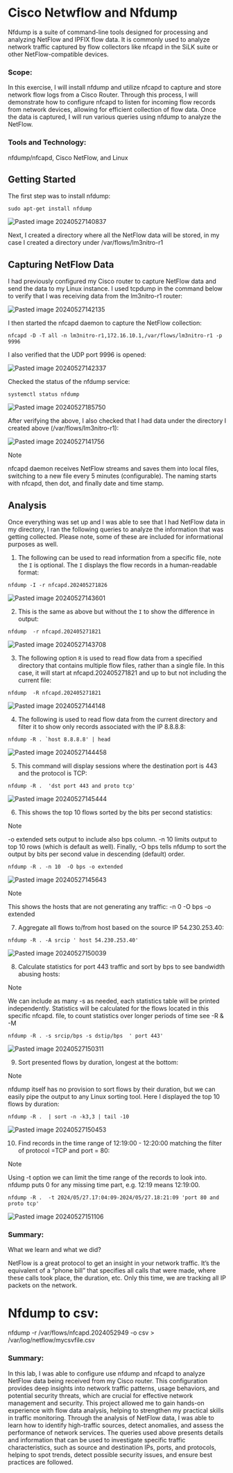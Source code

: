 # Cisco Netwflow and Nfdump

Nfdump is a suite of command-line tools designed for processing and analyzing NetFlow and IPFIX flow data. It is commonly used to analyze network traffic captured by flow collectors like nfcapd in the SiLK suite or other NetFlow-compatible devices.

### Scope:

In this exercise, I will install nfdump and utilize nfcapd to capture and store network flow logs from a Cisco Router. Through this process, I will demonstrate how to configure nfcapd to listen for incoming flow records from network devices, allowing for efficient collection of flow data. Once the data is captured, I will run various queries using nfdump to analyze the NetFlow.

### Tools and Technology:

nfdump/nfcapd, Cisco NetFlow, and Linux

## Getting Started

The first step was to install nfdump:

```
sudo apt-get install nfdump
```

![Pasted image 20240527140837](https://github.com/lm3nitro/Projects/assets/55665256/74449460-6743-465b-8d2f-e52d7b204aae)

Next, I created a directory where all the NetFlow data will be stored, in my case I created a directory under /var/flows/lm3nitro-r1

## Capturing NetFlow Data

I had previously configured my Cisco router to capture NetFlow data and send the data to my Linux instance. I used tcpdump in the command below to verify that I was receiving data from the lm3nitro-r1 router:

![Pasted image 20240527142135](https://github.com/lm3nitro/Projects/assets/55665256/0506a4a2-0150-4bd1-ad76-5a54bd125205)

I then started the nfcapd daemon to capture the NetFlow collection:

```
nfcapd -D -T all -n lm3nitro-r1,172.16.10.1,/var/flows/lm3nitro-r1 -p 9996
```

I also verified that the UDP port 9996 is opened:

![Pasted image 20240527142337](https://github.com/lm3nitro/Projects/assets/55665256/f765bd7d-7f17-4c65-a882-5c08e0118e38)

Checked the status of the nfdump service:

```
systemctl status nfdump
```

![Pasted image 20240527185750](https://github.com/lm3nitro/Projects/assets/55665256/55342320-3783-4c9d-9116-b1fa4aad9885)

After verifying the above, I also checked that I had data under the directory I created above (/var/flows/lm3nitro-r1):

![Pasted image 20240527141756](https://github.com/lm3nitro/Projects/assets/55665256/f11adfed-6ff2-47e2-89a4-311907bd45d3)

> [!NOTE]  
> nfcapd daemon receives NetFlow streams and saves them into local files, switching to a new file every 5 minutes (configurable). The naming starts with nfcapd, then dot, and finally date and time stamp.

## Analysis

Once everything was set up and I was able to see that I had NetFlow data in my directory, I ran the following queries to analyze the information that was getting collected. Please note, some of these are included for informational purposes as well. 

1. The following can be used to read information from a specific file, note the `I` is optional. The `I` displays the flow records in a human-readable format:
   
```
nfdump -I -r nfcapd.202405271826
```

![Pasted image 20240527143601](https://github.com/lm3nitro/Projects/assets/55665256/d55575f4-4051-4bfe-bfeb-679a541798e1)

2. This is the same as above but without the  `I` to show the difference in output:

```
nfdump  -r nfcapd.202405271821
```

![Pasted image 20240527143708](https://github.com/lm3nitro/Projects/assets/55665256/e8802ad8-4f11-496f-a093-fa9d9220c235)

3. The following option `R` is used to read flow data from a specified directory that contains multiple flow files, rather than a single file. In this case, it will start at nfcapd.202405271821 and up to but not including the current file:

```
nfdump  -R nfcapd.202405271821
```

![Pasted image 20240527144148](https://github.com/lm3nitro/Projects/assets/55665256/661347ff-5dd6-4c70-a845-c8bd3286f983)

4. The following is used to read flow data from the current directory and filter it to show only records associated with the IP 8.8.8.8:

```
nfdump -R . `host 8.8.8.8' | head
```

![Pasted image 20240527144458](https://github.com/lm3nitro/Projects/assets/55665256/5a65f130-d7e3-4de5-9cb7-286413923cf4)

5. This command will display sessions where the destination port is 443 and the protocol is TCP:

```
nfdump -R .  'dst port 443 and proto tcp'
```

![Pasted image 20240527145444](https://github.com/lm3nitro/Projects/assets/55665256/30d58462-6c57-4571-bb35-4e95bda2aa69)

6. This shows the top 10 flows sorted by the bits per second statistics:

> [!NOTE]  
> -o extended sets output to include also bps column. -n 10 limits output to top 10 rows (which is default as well). Finally, -O bps tells nfdump to sort the output by bits per second value in descending (default) order.

```
nfdump -R . -n 10  -O bps -o extended
```

![Pasted image 20240527145643](https://github.com/lm3nitro/Projects/assets/55665256/add20c99-7378-44f5-817e-26617bd557a6)

> [!NOTE]  
> This shows the hosts that are not generating any traffic: -n 0 -O bps -o extended

7. Aggregate all flows to/from host based on the source IP 54.230.253.40:

```
nfdump -R . -A srcip ' host 54.230.253.40'
```

![Pasted image 20240527150039](https://github.com/lm3nitro/Projects/assets/55665256/49576394-6438-4768-a98c-f8ae8d1bf7dd)

8. Calculate statistics for port 443 traffic and sort by bps to see bandwidth abusing hosts:

> [!NOTE]  
> We can include as many -s as needed, each statistics table will be printed independently. Statistics will be calculated for the flows located in this specific nfcapd. file, to count statistics over longer periods of time see -R & -M

```
nfdump -R . -s srcip/bps -s dstip/bps  ' port 443'
```

![Pasted image 20240527150311](https://github.com/lm3nitro/Projects/assets/55665256/4f288d44-b7be-473c-bee7-c911efe9757b)

9. Sort presented flows by duration, longest at the bottom:

> [!NOTE]  
> nfdump itself has no provision to sort flows by their duration, but we can easily pipe the output to any Linux sorting tool. Here I displayed the top 10 flows by duration:

```
nfdump -R .  | sort -n -k3,3 | tail -10
```

![Pasted image 20240527150453](https://github.com/lm3nitro/Projects/assets/55665256/12ad3916-14ea-44c4-9dc5-9d3106482845)

10. Find records in the time range of 12:19:00 - 12:20:00 matching the filter of protocol =TCP and port = 80:

> [!NOTE]  
> Using -t option we can limit the time range of the records to look into. nfdump puts 0 for any missing time part, e.g. 12:19 means 12:19:00.

```
nfdump -R .  -t 2024/05/27.17:04:09-2024/05/27.18:21:09 'port 80 and proto tcp'
```

![Pasted image 20240527151106](https://github.com/lm3nitro/Projects/assets/55665256/4bd10cf9-e301-4764-baa6-f88c6865c6b5)

### Summary:


What we learn and what we did?

NetFlow is a great protocol to get an insight in your network traffic. It’s the equivalent of a “phone bill” that specifies all calls that were made, where these calls took place, the duration, etc. Only this time, we are tracking all IP packets on the network.


# Nfdump to csv:


nfdump -r /var/flows/nfcapd.2024052949 -o csv > /var/log/netflow/mycsvfile.csv

### Summary:

In this lab, I was able to configure use nfdump and nfcapd to analyze NetFlow data being received from my Cisco router. This configuration provides deep insights into network traffic patterns, usage behaviors, and potential security threats, which are crucial for effective network management and security. This project allowed me to gain hands-on experience with flow data analysis, helping to strengthen my practical skills in traffic monitoring. Through the analysis of NetFlow data, I was able to learn how to identify high-traffic sources, detect anomalies, and assess the performance of network services. The queries used above presents details and information that can be used to investigate specific traffic characteristics, such as source and destination IPs, ports, and protocols, helping to spot trends, detect possible security issues, and ensure best practices are followed.

